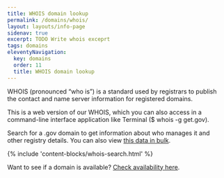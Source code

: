 ```yaml
---
title: WHOIS domain lookup
permalink: /domains/whois/
layout: layouts/info-page
sidenav: true
excerpt: TODO Write whois exceprt
tags: domains
eleventyNavigation:
  key: domains
  order: 11
  title: WHOIS domain lookup
---
```


WHOIS (pronounced “who is”) is a standard used by registrars to publish the contact and name server information for registered domains.

This is a web version of our WHOIS, which you can also access in a command-line interface application like Terminal ($ whois -g get.gov).

Search for a .gov domain to get information about who manages it and other registry details. You can also view [this data in bulk](../../about/data/).

{% include 'content-blocks/whois-search.html' %}

Want to see if a domain is available? [Check availability here](../choosing).
